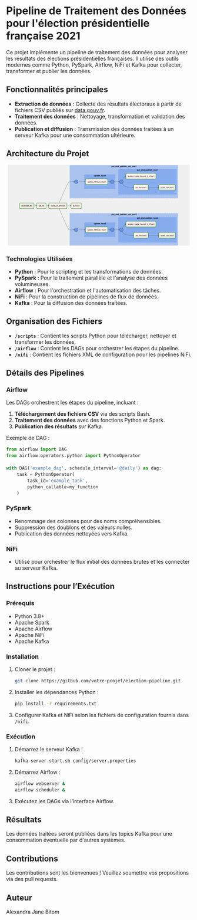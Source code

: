 # Pipeline de Traitement des Données pour l'élection présidentielle française 2021

Ce projet implémente un pipeline de traitement des données pour analyser les résultats des élections présidentielles françaises. Il utilise des outils modernes comme Python, PySpark, Airflow, NiFi et Kafka pour collecter, transformer et publier les données.

## Fonctionnalités principales
- **Extraction de données** : Collecte des résultats électoraux à partir de fichiers CSV publiés sur [data.gouv.fr](https://www.data.gouv.fr).
- **Traitement des données** : Nettoyage, transformation et validation des données.
- **Publication et diffusion** : Transmission des données traitées à un serveur Kafka pour une consommation ultérieure.

## Architecture du Projet
![Pipeline Architecture](/img/airflow.png)

### Technologies Utilisées
- **Python** : Pour le scripting et les transformations de données.
- **PySpark** : Pour le traitement parallèle et l'analyse des données volumineuses.
- **Airflow** : Pour l'orchestration et l'automatisation des tâches.
- **NiFi** : Pour la construction de pipelines de flux de données.
- **Kafka** : Pour la diffusion des données traitées.

## Organisation des Fichiers

- **`/scripts`** : Contient les scripts Python pour télécharger, nettoyer et transformer les données.
- **`/airflow`** : Contient les DAGs pour orchestrer les étapes du pipeline.
- **`/nifi`** : Contient les fichiers XML de configuration pour les pipelines NiFi.

## Détails des Pipelines

### Airflow
Les DAGs orchestrent les étapes du pipeline, incluant :
1. **Téléchargement des fichiers CSV** via des scripts Bash.
2. **Traitement des données** avec des fonctions Python et Spark.
3. **Publication des résultats** sur Kafka.

Exemple de DAG :
```python
from airflow import DAG
from airflow.operators.python import PythonOperator

with DAG('example_dag', schedule_interval='@daily') as dag:
    task = PythonOperator(
        task_id='example_task',
        python_callable=my_function
    )
```

### PySpark
- Renommage des colonnes pour des noms compréhensibles.
- Suppression des doublons et des valeurs nulles.
- Publication des données nettoyées vers Kafka.

### NiFi
- Utilisé pour orchestrer le flux initial des données brutes et les connecter au serveur Kafka.

## Instructions pour l’Exécution

### Prérequis
- Python 3.8+
- Apache Spark
- Apache Airflow
- Apache NiFi
- Apache Kafka

### Installation
1. Cloner le projet :
   ```bash
   git clone https://github.com/votre-projet/election-pipeline.git
   ```
2. Installer les dépendances Python :
   ```bash
   pip install -r requirements.txt
   ```
3. Configurer Kafka et NiFi selon les fichiers de configuration fournis dans `/nifi`.

### Exécution
1. Démarrez le serveur Kafka :
   ```bash
   kafka-server-start.sh config/server.properties
   ```
2. Démarrez Airflow :
   ```bash
   airflow webserver &
   airflow scheduler &
   ```
3. Exécutez les DAGs via l’interface Airflow.

## Résultats
Les données traitées seront publiées dans les topics Kafka pour une consommation éventuelle par d'autres systèmes.

## Contributions
Les contributions sont les bienvenues ! Veuillez soumettre vos propositions via des pull requests.

## Auteur
Alexandra Jane Bitom


